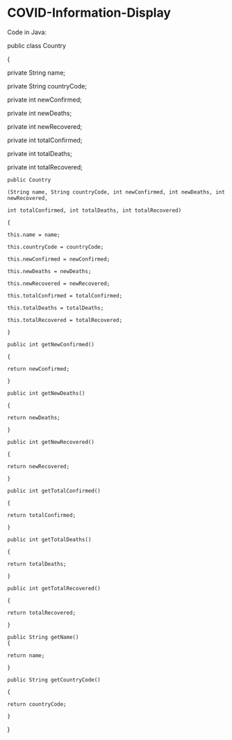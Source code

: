 # COVID-Information-Display

Code in Java:



public class Country 

{
   
   private String name;
   
   private String countryCode;
   
   private int newConfirmed;
   
   private int newDeaths;
   
   private int newRecovered;
   
   private int totalConfirmed;
   
   private int totalDeaths;
   
   private int totalRecovered;

    public Country 
    
    (String name, String countryCode, int newConfirmed, int newDeaths, int newRecovered, 
    
    int totalConfirmed, int totalDeaths, int totalRecovered)
    
    {
    
    this.name = name;
    
    this.countryCode = countryCode;
    
    this.newConfirmed = newConfirmed;
    
    this.newDeaths = newDeaths;
    
    this.newRecovered = newRecovered;
    
    this.totalConfirmed = totalConfirmed;
    
    this.totalDeaths = totalDeaths;
    
    this.totalRecovered = totalRecovered;
    
    }
    
    public int getNewConfirmed() 
    
    {
    
    return newConfirmed;
    
    }    
    
    public int getNewDeaths()
    
    {
    
    return newDeaths;
    
    }

    public int getNewRecovered() 
    
    {
    
    return newRecovered;
    
    }

    public int getTotalConfirmed() 
    
    {
    
    return totalConfirmed;
    
    }

    public int getTotalDeaths() 
    
    {
    
    return totalDeaths;
    
    }

    public int getTotalRecovered() 
    
    {
    
    return totalRecovered;
    
    }
    
    public String getName()
    {
    
    return name;
    
    }
    
    public String getCountryCode() 
    
    {
    
    return countryCode;
    
    }

}

